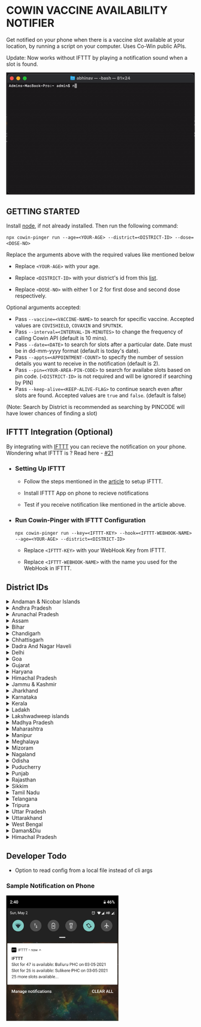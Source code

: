 #  COWIN VACCINE AVAILABILITY NOTIFIER
Get notified on your phone when there is a vaccine slot available at your location, by running a script on your computer. Uses Co-Win public APIs. 

Update: Now works without IFTTT by playing a notification sound when a slot is found.

![Instructions-GIF](https://github.com/abhinavdc/cowin-pinger/blob/main/img/instructions.gif)

## GETTING STARTED

Install [node](https://nodejs.org/en/download/), if not already installed. Then run the following command:

    npx cowin-pinger run --age=<YOUR-AGE> --district=<DISTRICT-ID> --dose=<DOSE-NO>

Replace the arguments above with the required values like mentioned below

  - Replace `<YOUR-AGE>` with your age.

  - Replace `<DISTRICT-ID>` with your district's id from this [list](#district_list).

  - Replace `<DOSE-NO>` with either 1 or 2 for first dose and second dose respectively.

Optional arguments accepted:

  - Pass `--vaccine=<VACCINE-NAME>` to search for specific vaccine. Accepted values are `COVISHIELD`, `COVAXIN` and `SPUTNIK`.
  - Pass `--interval=<INTERVAL-IN-MINUTES>` to change the frequency of calling Cowin API  (default is 10 mins).
  - Pass `--date=<DATE>` to search for slots after a particular date. Date must be in dd-mm-yyyy format  (default is today's date).
  - Pass `--appts=<APPOINTMENT-COUNT>` to specify the number of session details you want to receive in the notification (default is 2).
  - Pass `--pin=<YOUR-AREA-PIN-CODE>` to search for availabe slots based on pin code. (`<DISTRICT-ID>` is not required and will be ignored if searching by PIN)
  - Pass `--keep-alive=<KEEP-ALIVE-FLAG>` to continue search even after slots are found. Accepted values are `true` and `false`. (default is false)

  (Note: Search by District is recommended as searching by PINCODE will have lower chances of finding a slot)

  
  ## IFTTT Integration (Optional)
  By integrating with [IFTTT](https://ifttt.com/) you can recieve the notification on your phone.
  Wondering what IFTTT is ? Read here - [#21](https://github.com/abhinavdc/cowin-pinger/issues/21)
  - ### Setting Up IFTTT

    - Follow the steps mentioned in the [article](https://betterprogramming.pub/how-to-send-push-notifications-to-your-phone-from-any-script-6b70e34748f6) to setup IFTTT.

    - Install IFTTT App on phone to recieve notifications

    - Test if you receive notification like mentioned in the article above.
  - ### Run Cowin-Pinger with IFTTT Configuration

        npx cowin-pinger run --key=<IFTTT-KEY> --hook=<IFTTT-WEBHOOK-NAME> --age=<YOUR-AGE> --district=<DISTRICT-ID>
   
      - Replace `<IFTTT-KEY>` with your WebHook Key from IFTTT.

      - Replace `<IFTTT-WEBHOOK-NAME>` with the name you used for the WebHook in IFTTT.

## <a name="district_list">District IDs</a>

<details>
  <summary> Andaman & Nicobar Islands </summary>

  - 3: Nicobar
  - 1: North and Middle Andaman
  - 2: South Andaman
</details>

<details>
  <summary> Andhra Pradesh </summary>

  - 9: Anantapur
  - 10: Chittoor
  - 11: East Godavari
  - 5: Guntur
  - 4: Krishna
  - 7: Kurnool
  - 12: Prakasam
  - 13: Sri Potti Sriramulu Nellore
  - 14: Srikakulam
  - 8: Visakhapatnam
  - 15: Vizianagaram
  - 16: West Godavari
  - 6: YSR District, Kadapa (Cuddapah)
</details>

<details>
  <summary> Arunachal Pradesh </summary>

  - 22: Anjaw
  - 20: Changlang
  - 25: Dibang Valley
  - 23: East Kameng
  - 42: East Siang
  - 17: Itanagar Capital Complex
  - 24: Kamle
  - 27: Kra Daadi
  - 21: Kurung Kumey
  - 33: Lepa Rada
  - 29: Lohit
  - 40: Longding
  - 31: Lower Dibang Valley
  - 18: Lower Siang
  - 32: Lower Subansiri
  - 36: Namsai
  - 19: Pakke Kessang
  - 39: Papum Pare
  - 35: Shi Yomi
  - 37: Siang
  - 30: Tawang
  - 26: Tirap
  - 34: Upper Siang
  - 41: Upper Subansiri
  - 28: West Kameng
  - 38: West Siang
</details>

<details>
  <summary> Assam </summary>

  - 46: Baksa
  - 47: Barpeta
  - 765: Biswanath
  - 57: Bongaigaon
  - 66: Cachar
  - 766: Charaideo
  - 58: Chirang
  - 48: Darrang
  - 62: Dhemaji
  - 59: Dhubri
  - 43: Dibrugarh
  - 67: Dima Hasao
  - 60: Goalpara
  - 53: Golaghat
  - 68: Hailakandi
  - 764: Hojai
  - 54: Jorhat
  - 49: Kamrup Metropolitan
  - 50: Kamrup Rural
  - 51: Karbi-Anglong
  - 69: Karimganj
  - 61: Kokrajhar
  - 63: Lakhimpur
  - 767: Majuli
  - 55: Morigaon
  - 56: Nagaon
  - 52: Nalbari
  - 44: Sivasagar
  - 64: Sonitpur
  - 768: South Salmara Mankachar
  - 45: Tinsukia
  - 65: Udalguri
  - 769: West Karbi Anglong
</details>

<details>
  <summary> Bihar </summary>

  - 74: Araria
  - 78: Arwal
  - 77: Aurangabad
  - 83: Banka
  - 98: Begusarai
  - 82: Bhagalpur
  - 99: Bhojpur
  - 100: Buxar
  - 94: Darbhanga
  - 105: East Champaran
  - 79: Gaya
  - 104: Gopalganj
  - 107: Jamui
  - 91: Jehanabad
  - 80: Kaimur
  - 75: Katihar
  - 101: Khagaria
  - 76: Kishanganj
  - 84: Lakhisarai
  - 70: Madhepura
  - 95: Madhubani
  - 85: Munger
  - 86: Muzaffarpur
  - 90: Nalanda
  - 92: Nawada
  - 97: Patna
  - 73: Purnia
  - 81: Rohtas
  - 71: Saharsa
  - 96: Samastipur
  - 102: Saran
  - 93: Sheikhpura
  - 87: Sheohar
  - 88: Sitamarhi
  - 103: Siwan
  - 72: Supaul
  - 89: Vaishali
  - 106: West Champaran
</details>

<details>
  <summary> Chandigarh </summary>

  108 Chandigarh
</details>

<details>
  <summary> Chhattisgarh </summary>

  - 110: Balod
  - 111: Baloda bazar
  - 112: Balrampur
  - 113: Bastar
  - 114: Bemetara
  - 115: Bijapur
  - 116: Bilaspur
  - 117: Dantewada
  - 118: Dhamtari
  - 119: Durg
  - 120: Gariaband
  - 136: Gaurela Pendra Marwahi
  - 121: Janjgir-Champa
  - 122: Jashpur
  - 123: Kanker
  - 135: Kawardha
  - 124: Kondagaon
  - 125: Korba
  - 126: Koriya
  - 127: Mahasamund
  - 128: Mungeli
  - 129: Narayanpur
  - 130: Raigarh
  - 109: Raipur
  - 131: Rajnandgaon
  - 132: Sukma
  - 133: Surajpur
  - 134: Surguja
</details>

<details>
  <summary> Dadra And Nagar Haveli </summary>

  137 Dadra and Nagar Haveli
</details>

<details>
  <summary> Delhi </summary>

  - 141: Central Delhi
  - 145: East Delhi
  - 140: New Delhi
  - 146: North Delhi
  - 147: North East Delhi
  - 143: North West Delhi
  - 148: Shahdara
  - 149: South Delhi
  - 144: South East Delhi
  - 150: South West Delhi
  - 142: West Delhi
</details>

<details>
  <summary> Goa </summary>

  - 151: North Goa
  - 152: South Goa
</details>

<details>
  <summary> Gujarat </summary>

  - 154: Ahmedabad
  - 770: Ahmedabad Corporation
  - 174: Amreli
  - 179: Anand
  - 158: Aravalli
  - 159: Banaskantha
  - 180: Bharuch
  - 175: Bhavnagar
  - 771: Bhavnagar Corporation
  - 176: Botad
  - 181: Chhotaudepur
  - 182: Dahod
  - 163: Dang
  - 168: Devbhumi Dwaraka
  - 153: Gandhinagar
  - 772: Gandhinagar Corporation
  - 177: Gir Somnath
  - 169: Jamnagar
  - 773: Jamnagar Corporation
  - 178: Junagadh
  - 774: Junagadh Corporation
  - 156: Kheda
  - 170: Kutch
  - 183: Mahisagar
  - 160: Mehsana
  - 171: Morbi
  - 184: Narmada
  - 164: Navsari
  - 185: Panchmahal
  - 161: Patan
  - 172: Porbandar
  - 173: Rajkot
  - 775: Rajkot Corporation
  - 162: Sabarkantha
  - 165: Surat
  - 776: Surat Corporation
  - 157: Surendranagar
  - 166: Tapi
  - 155: Vadodara
  - 777: Vadodara Corporation
  - 167: Valsad
</details>

<details>
  <summary> Haryana </summary>

  - 193: Ambala
  - 200: Bhiwani
  - 201: Charkhi Dadri
  - 199: Faridabad
  - 196: Fatehabad
  - 188: Gurgaon
  - 191: Hisar
  - 189: Jhajjar
  - 204: Jind
  - 190: Kaithal
  - 203: Karnal
  - 186: Kurukshetra
  - 206: Mahendragarh
  - 205: Nuh
  - 207: Palwal
  - 187: Panchkula
  - 195: Panipat
  - 202: Rewari
  - 192: Rohtak
  - 194: Sirsa
  - 198: Sonipat
  - 197: Yamunanagar
</details>

<details>
  <summary> Himachal Pradesh </summary>

  - 219: Bilaspur
  - 214: Chamba
  - 217: Hamirpur
  - 213: Kangra
  - 216: Kinnaur
  - 211: Kullu
  - 210: Lahaul Spiti
  - 215: Mandi
  - 208: Shimla
  - 212: Sirmaur
  - 209: Solan
  - 218: Una
</details>

<details>
  <summary> Jammu & Kashmir </summary>

  - 224: Anantnag
  - 223: Bandipore
  - 225: Baramulla
  - 229: Budgam
  - 232: Doda
  - 228: Ganderbal
  - 230: Jammu
  - 234: Kathua
  - 231: Kishtwar
  - 221: Kulgam
  - 226: Kupwara
  - 238: Poonch
  - 227: Pulwama
  - 237: Rajouri
  - 235: Ramban
  - 239: Reasi
  - 236: Samba
  - 222: Shopian
  - 220: Srinagar
  - 233: Udhampur
</details>

<details>
  <summary> Jharkhand </summary>

  - 242: Bokaro
  - 245: Chatra
  - 253: Deoghar
  - 257: Dhanbad
  - 258: Dumka
  - 247: East Singhbhum
  - 243: Garhwa
  - 256: Giridih
  - 262: Godda
  - 251: Gumla
  - 255: Hazaribagh
  - 259: Jamtara
  - 252: Khunti
  - 241: Koderma
  - 244: Latehar
  - 250: Lohardaga
  - 261: Pakur
  - 246: Palamu
  - 254: Ramgarh
  - 240: Ranchi
  - 260: Sahebganj
  - 248: Seraikela Kharsawan
  - 249: Simdega
  - 263: West Singhbhum
</details>

<details>
  <summary> Karnataka </summary>

  - 270: Bagalkot
  - 276: Bangalore Rural
  - 265: Bangalore Urban
  - 294: BBMP
  - 264: Belgaum
  - 274: Bellary
  - 272: Bidar
  - 271: Chamarajanagar
  - 273: Chikamagalur
  - 291: Chikkaballapur
  - 268: Chitradurga
  - 269: Dakshina Kannada
  - 275: Davanagere
  - 278: Dharwad
  - 280: Gadag
  - 267: Gulbarga
  - 289: Hassan
  - 279: Haveri
  - 283: Kodagu
  - 277: Kolar
  - 282: Koppal
  - 290: Mandya
  - 266: Mysore
  - 284: Raichur
  - 292: Ramanagara
  - 287: Shimoga
  - 288: Tumkur
  - 286: Udupi
  - 281: Uttar Kannada
  - 293: Vijayapura
  - 285: Yadgir
</details>

<details>
  <summary> Kerala </summary>

  - 301: Alappuzha
  - 307: Ernakulam
  - 306: Idukki
  - 297: Kannur
  - 295: Kasaragod
  - 298: Kollam
  - 304: Kottayam
  - 305: Kozhikode
  - 302: Malappuram
  - 308: Palakkad
  - 300: Pathanamthitta
  - 296: Thiruvananthapuram
  - 303: Thrissur
  - 299: Wayanad
</details>

<details>
  <summary> Ladakh </summary>

  - 309: Kargil
  - 310: Leh
</details>

<details>
  <summary> Lakshwadweep islands </summary>

  - 796: Agatti Island
  - 311: Lakshadweep
</details>

<details>
  <summary> Madhya Pradesh </summary>

  - 320: Agar
  - 357: Alirajpur
  - 334: Anuppur
  - 354: Ashoknagar
  - 338: Balaghat
  - 343: Barwani
  - 362: Betul
  - 351: Bhind
  - 312: Bhopal
  - 342: Burhanpur
  - 328: Chhatarpur
  - 337: Chhindwara
  - 327: Damoh
  - 350: Datia
  - 324: Dewas
  - 341: Dhar
  - 336: Dindori
  - 348: Guna
  - 313: Gwalior
  - 361: Harda
  - 360: Hoshangabad
  - 314: Indore
  - 315: Jabalpur
  - 340: Jhabua
  - 353: Katni
  - 339: Khandwa
  - 344: Khargone
  - 335: Mandla
  - 319: Mandsaur
  - 347: Morena
  - 352: Narsinghpur
  - 323: Neemuch
  - 326: Panna
  - 359: Raisen
  - 358: Rajgarh
  - 322: Ratlam
  - 316: Rewa
  - 317: Sagar
  - 333: Satna
  - 356: Sehore
  - 349: Seoni
  - 332: Shahdol
  - 321: Shajapur
  - 346: Sheopur
  - 345: Shivpuri
  - 331: Sidhi
  - 330: Singrauli
  - 325: Tikamgarh
  - 318: Ujjain
  - 329: Umaria
  - 355: Vidisha
</details>

<details>
  <summary> Maharashtra </summary>

  - 391: Ahmednagar
  - 364: Akola
  - 366: Amravati
  - 397: Aurangabad
  - 384: Beed
  - 370: Bhandara
  - 367: Buldhana
  - 380: Chandrapur
  - 388: Dhule
  - 379: Gadchiroli
  - 378: Gondia
  - 386: Hingoli
  - 390: Jalgaon
  - 396: Jalna
  - 371: Kolhapur
  - 383: Latur
  - 395: Mumbai
  - 365: Nagpur
  - 382: Nanded
  - 387: Nandurbar
  - 389: Nashik
  - 381: Osmanabad
  - 394: Palghar
  - 385: Parbhani
  - 363: Pune
  - 393: Raigad
  - 372: Ratnagiri
  - 373: Sangli
  - 376: Satara
  - 374: Sindhudurg
  - 375: Solapur
  - 392: Thane
  - 377: Wardha
  - 369: Washim
  - 368: Yavatmal
</details>

<details>
  <summary> Manipur </summary>

  - 398: Bishnupur
  - 399: Chandel
  - 400: Churachandpur
  - 401: Imphal East
  - 402: Imphal West
  - 410: Jiribam
  - 413: Kakching
  - 409: Kamjong
  - 408: Kangpokpi
  - 412: Noney
  - 411: Pherzawl
  - 403: Senapati
  - 404: Tamenglong
  - 407: Tengnoupal
  - 405: Thoubal
  - 406: Ukhrul
</details>

<details>
  <summary> Meghalaya </summary>

  - 424: East Garo Hills
  - 418: East Jaintia Hills
  - 414: East Khasi Hills
  - 423: North Garo Hills
  - 417: Ri-Bhoi
  - 421: South Garo Hills
  - 422: South West Garo Hills
  - 415: South West Khasi Hills
  - 420: West Garo Hills
  - 416: West Jaintia Hills
  - 419: West Khasi Hills
</details>

<details>
  <summary> Mizoram </summary>

  - 425: Aizawl East
  - 426: Aizawl West
  - 429: Champhai
  - 428: Kolasib
  - 432: Lawngtlai
  - 431: Lunglei
  - 427: Mamit
  - 430: Serchhip
  - 433: Siaha
</details>

<details>
  <summary> Nagaland </summary>

  - 434: Dimapur
  - 444: Kiphire
  - 441: Kohima
  - 438: Longleng
  - 437: Mokokchung
  - 439: Mon
  - 435: Peren
  - 443: Phek
  - 440: Tuensang
  - 436: Wokha
  - 442: Zunheboto
</details>

<details>
  <summary> Odisha </summary>

  - 445: Angul
  - 448: Balangir
  - 447: Balasore
  - 472: Bargarh
  - 454: Bhadrak
  - 468: Boudh
  - 457: Cuttack
  - 473: Deogarh
  - 458: Dhenkanal
  - 467: Gajapati
  - 449: Ganjam
  - 459: Jagatsinghpur
  - 460: Jajpur
  - 474: Jharsuguda
  - 464: Kalahandi
  - 450: Kandhamal
  - 461: Kendrapara
  - 455: Kendujhar
  - 446: Khurda
  - 451: Koraput
  - 469: Malkangiri
  - 456: Mayurbhanj
  - 470: Nabarangpur
  - 462: Nayagarh
  - 465: Nuapada
  - 463: Puri
  - 471: Rayagada
  - 452: Sambalpur
  - 466: Subarnapur
  - 453: Sundargarh
</details>

<details>
  <summary>  Puducherry </summary>

  - 476: Karaikal
  - 477: Mahe
  - 475: Puducherry
  - 478: Yanam
</details>

<details>
  <summary> Punjab </summary>

  - 485: Amritsar
  - 483: Barnala
  - 493: Bathinda
  - 499: Faridkot
  - 484: Fatehgarh Sahib
  - 487: Fazilka
  - 480: Ferozpur
  - 489: Gurdaspur
  - 481: Hoshiarpur
  - 492: Jalandhar
  - 479: Kapurthala
  - 488: Ludhiana
  - 482: Mansa
  - 491: Moga
  - 486: Pathankot
  - 494: Patiala
  - 497: Rup Nagar
  - 498: Sangrur
  - 496: SAS Nagar
  - 500: SBS Nagar
  - 490: Sri Muktsar Sahib
  - 495: Tarn Taran
</details>

<details>
  <summary> Rajasthan </summary>

  - 507: Ajmer
  - 512: Alwar
  - 519: Banswara
  - 516: Baran
  - 528: Barmer
  - 508: Bharatpur
  - 523: Bhilwara
  - 501: Bikaner
  - 514: Bundi
  - 521: Chittorgarh
  - 530: Churu
  - 511: Dausa
  - 524: Dholpur
  - 520: Dungarpur
  - 517: Hanumangarh
  - 505: Jaipur I
  - 506: Jaipur II
  - 527: Jaisalmer
  - 533: Jalore
  - 515: Jhalawar
  - 510: Jhunjhunu
  - 502: Jodhpur
  - 525: Karauli
  - 503: Kota
  - 532: Nagaur
  - 529: Pali
  - 522: Pratapgarh
  - 518: Rajsamand
  - 534: Sawai Madhopur
  - 513: Sikar
  - 531: Sirohi
  - 509: Sri Ganganagar
  - 526: Tonk
  - 504: Udaipur
</details>

<details>
  <summary> Sikkim </summary>

  - 535: East Sikkim
  - 537: North Sikkim
  - 538: South Sikkim
  - 536: West Sikkim
</details>

<details>
  <summary> Tamil Nadu </summary>

  - 779: Aranthangi
  - 555: Ariyalur
  - 578: Attur
  - 565: Chengalpet
  - 571: Chennai
  - 778: Cheyyar
  - 539: Coimbatore
  - 547: Cuddalore
  - 566: Dharmapuri
  - 556: Dindigul
  - 563: Erode
  - 552: Kallakurichi
  - 557: Kanchipuram
  - 544: Kanyakumari
  - 559: Karur
  - 780: Kovilpatti
  - 562: Krishnagiri
  - 540: Madurai
  - 576: Nagapattinam
  - 558: Namakkal
  - 577: Nilgiris
  - 564: Palani
  - 573: Paramakudi
  - 570: Perambalur
  - 575: Poonamallee
  - 546: Pudukkottai
  - 567: Ramanathapuram
  - 781: Ranipet
  - 545: Salem
  - 561: Sivaganga
  - 580: Sivakasi
  - 551: Tenkasi
  - 541: Thanjavur
  - 569: Theni
  - 554: Thoothukudi (Tuticorin)
  - 560: Tiruchirappalli
  - 548: Tirunelveli
  - 550: Tirupattur
  - 568: Tiruppur
  - 572: Tiruvallur
  - 553: Tiruvannamalai
  - 574: Tiruvarur
  - 543: Vellore
  - 542: Viluppuram
  - 549: Virudhunagar
</details>

<details>
  <summary> Telangana </summary>

  - 582: Adilabad
  - 583: Bhadradri Kothagudem
  - 581: Hyderabad
  - 584: Jagtial
  - 585: Jangaon
  - 586: Jayashankar Bhupalpally
  - 587: Jogulamba Gadwal
  - 588: Kamareddy
  - 589: Karimnagar
  - 590: Khammam
  - 591: Kumuram Bheem
  - 592: Mahabubabad
  - 593: Mahabubnagar
  - 594: Mancherial
  - 595: Medak
  - 596: Medchal
  - 612: Mulugu
  - 597: Nagarkurnool
  - 598: Nalgonda
  - 613: Narayanpet
  - 599: Nirmal
  - 600: Nizamabad
  - 601: Peddapalli
  - 602: Rajanna Sircilla
  - 603: Rangareddy
  - 604: Sangareddy
  - 605: Siddipet
  - 606: Suryapet
  - 607: Vikarabad
  - 608: Wanaparthy
  - 609: Warangal(Rural)
  - 610: Warangal(Urban)
  - 611: Yadadri Bhuvanagiri
</details>

<details>
  <summary> Tripura </summary>

  - 614: Dhalai
  - 615: Gomati
  - 616: Khowai
  - 617: North Tripura
  - 618: Sepahijala
  - 619: South Tripura
  - 620: Unakoti
  - 621: West Tripura
</details>

<details>
  <summary> Uttar Pradesh </summary>

  - 622: Agra
  - 623: Aligarh
  - 625: Ambedkar Nagar
  - 626: Amethi
  - 627: Amroha
  - 628: Auraiya
  - 646: Ayodhya
  - 629: Azamgarh
  - 630: Badaun
  - 631: Baghpat
  - 632: Bahraich
  - 633: Balarampur
  - 634: Ballia
  - 635: Banda
  - 636: Barabanki
  - 637: Bareilly
  - 638: Basti
  - 687: Bhadohi
  - 639: Bijnour
  - 640: Bulandshahr
  - 641: Chandauli
  - 642: Chitrakoot
  - 643: Deoria
  - 644: Etah
  - 645: Etawah
  - 647: Farrukhabad
  - 648: Fatehpur
  - 649: Firozabad
  - 650: Gautam Buddha Nagar
  - 651: Ghaziabad
  - 652: Ghazipur
  - 653: Gonda
  - 654: Gorakhpur
  - 655: Hamirpur
  - 656: Hapur
  - 657: Hardoi
  - 658: Hathras
  - 659: Jalaun
  - 660: Jaunpur
  - 661: Jhansi
  - 662: Kannauj
  - 663: Kanpur Dehat
  - 664: Kanpur Nagar
  - 665: Kasganj
  - 666: Kaushambi
  - 667: Kushinagar
  - 668: Lakhimpur Kheri
  - 669: Lalitpur
  - 670: Lucknow
  - 671: Maharajganj
  - 672: Mahoba
  - 673: Mainpuri
  - 674: Mathura
  - 675: Mau
  - 676: Meerut
  - 677: Mirzapur
  - 678: Moradabad
  - 679: Muzaffarnagar
  - 680: Pilibhit
  - 682: Pratapgarh
  - 624: Prayagraj
  - 681: Raebareli
  - 683: Rampur
  - 684: Saharanpur
  - 685: Sambhal
  - 686: Sant Kabir Nagar
  - 688: Shahjahanpur
  - 689: Shamli
  - 690: Shravasti
  - 691: Siddharthnagar
  - 692: Sitapur
  - 693: Sonbhadra
  - 694: Sultanpur
  - 695: Unnao
  - 696: Varanasi
</details>

<details>
  <summary> Uttarakhand </summary>

  - 704: Almora
  - 707: Bageshwar
  - 699: Chamoli
  - 708: Champawat
  - 697: Dehradun
  - 702: Haridwar
  - 709: Nainital
  - 698: Pauri Garhwal
  - 706: Pithoragarh
  - 700: Rudraprayag
  - 701: Tehri Garhwal
  - 705: Udham Singh Nagar
  - 703: Uttarkashi
</details>

<details>
  <summary> West Bengal </summary>

  - 710: Alipurduar District
  - 711: Bankura
  - 712: Basirhat HD (North 24 Parganas)
  - 713: Birbhum
  - 714: Bishnupur HD (Bankura)
  - 715: Cooch Behar
  - 783: COOCHBEHAR
  - 716: Dakshin Dinajpur
  - 717: Darjeeling
  - 718: Diamond Harbor HD (S 24 Parganas)
  - 719: East Bardhaman
  - 720: Hoogly
  - 721: Howrah
  - 722: Jalpaiguri
  - 723: Jhargram
  - 724: Kalimpong
  - 725: Kolkata
  - 726: Malda
  - 727: Murshidabad
  - 728: Nadia
  - 729: Nandigram HD (East Medinipore)
  - 730: North 24 Parganas
  - 731: Paschim Medinipore
  - 732: Purba Medinipore
  - 733: Purulia
  - 734: Rampurhat HD (Birbhum)
  - 735: South 24 Parganas
  - 736: Uttar Dinajpur
  - 737: West Bardhaman
</details>

<details>
  <summary> Daman&Diu </summary>

  - 138: Daman
  - 139: Diu

</details>

<details>
  <summary> Himachal Pradesh </summary>

  - 791: Chamba
  - 795: Kangra
  - 792: Kinnaur
  - 793: Mandi
  - 794: Shimla

</details>

## Developer Todo 
- Option to read config from a local file instead of cli args 

### Sample Notification on Phone

<img src="https://github.com/abhinavdc/cowin-pinger/blob/main/img/notification-screenshot.jpg" width="300">



